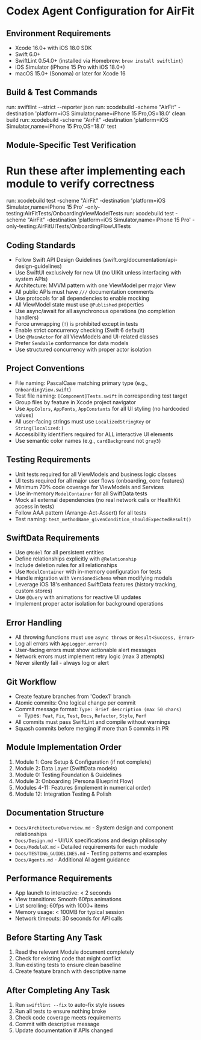 # Codex Agent Configuration for AirFit

## Environment Requirements
- Xcode 16.0+ with iOS 18.0 SDK  
- Swift 6.0+
- SwiftLint 0.54.0+ (installed via Homebrew: `brew install swiftlint`)
- iOS Simulator (iPhone 15 Pro with iOS 18.0+)
- macOS 15.0+ (Sonoma) or later for Xcode 16

## Build & Test Commands
run: swiftlint --strict --reporter json
run: xcodebuild -scheme "AirFit" -destination 'platform=iOS Simulator,name=iPhone 15 Pro,OS=18.0' clean build
run: xcodebuild -scheme "AirFit" -destination 'platform=iOS Simulator,name=iPhone 15 Pro,OS=18.0' test

## Module-Specific Test Verification
# Run these after implementing each module to verify correctness
run: xcodebuild test -scheme "AirFit" -destination 'platform=iOS Simulator,name=iPhone 15 Pro' -only-testing:AirFitTests/OnboardingViewModelTests
run: xcodebuild test -scheme "AirFit" -destination 'platform=iOS Simulator,name=iPhone 15 Pro' -only-testing:AirFitUITests/OnboardingFlowUITests

## Coding Standards
- Follow Swift API Design Guidelines (swift.org/documentation/api-design-guidelines)
- Use SwiftUI exclusively for new UI (no UIKit unless interfacing with system APIs)
- Architecture: MVVM pattern with one ViewModel per major View
- All public APIs must have `///` documentation comments
- Use protocols for all dependencies to enable mocking
- All ViewModel state must use `@Published` properties
- Use async/await for all asynchronous operations (no completion handlers)
- Force unwrapping (`!`) is prohibited except in tests
- Enable strict concurrency checking (Swift 6 default)
- Use `@MainActor` for all ViewModels and UI-related classes
- Prefer `Sendable` conformance for data models
- Use structured concurrency with proper actor isolation

## Project Conventions
- File naming: PascalCase matching primary type (e.g., `OnboardingView.swift`)
- Test file naming: `[Component]Tests.swift` in corresponding test target
- Group files by feature in Xcode project navigator
- Use `AppColors`, `AppFonts`, `AppConstants` for all UI styling (no hardcoded values)
- All user-facing strings must use `LocalizedStringKey` or `String(localized:)`
- Accessibility identifiers required for ALL interactive UI elements
- Use semantic color names (e.g., `cardBackground` not `gray3`)

## Testing Requirements
- Unit tests required for all ViewModels and business logic classes
- UI tests required for all major user flows (onboarding, core features)
- Minimum 70% code coverage for ViewModels and Services
- Use in-memory `ModelContainer` for all SwiftData tests
- Mock all external dependencies (no real network calls or HealthKit access in tests)
- Follow AAA pattern (Arrange-Act-Assert) for all tests
- Test naming: `test_methodName_givenCondition_shouldExpectedResult()`

## SwiftData Requirements
- Use `@Model` for all persistent entities
- Define relationships explicitly with `@Relationship`
- Include deletion rules for all relationships
- Use `ModelContainer` with in-memory configuration for tests
- Handle migration with `VersionedSchema` when modifying models
- Leverage iOS 18's enhanced SwiftData features (history tracking, custom stores)
- Use `@Query` with animations for reactive UI updates
- Implement proper actor isolation for background operations

## Error Handling
- All throwing functions must use `async throws` or `Result<Success, Error>`
- Log all errors with `AppLogger.error()`
- User-facing errors must show actionable alert messages
- Network errors must implement retry logic (max 3 attempts)
- Never silently fail - always log or alert

## Git Workflow
- Create feature branches from 'Codex1' branch
- Atomic commits: One logical change per commit
- Commit message format: `Type: Brief description (max 50 chars)`
  - Types: `Feat`, `Fix`, `Test`, `Docs`, `Refactor`, `Style`, `Perf`
- All commits must pass SwiftLint and compile without warnings
- Squash commits before merging if more than 5 commits in PR

## Module Implementation Order
1. Module 1: Core Setup & Configuration (if not complete)
2. Module 2: Data Layer (SwiftData models)
3. Module 0: Testing Foundation & Guidelines
4. Module 3: Onboarding (Persona Blueprint Flow)
5. Modules 4-11: Features (implement in numerical order)
6. Module 12: Integration Testing & Polish

## Documentation Structure
- `Docs/ArchitectureOverview.md` - System design and component relationships
- `Docs/Design.md` - UI/UX specifications and design philosophy
- `Docs/ModuleX.md` - Detailed requirements for each module
- `Docs/TESTING_GUIDELINES.md` - Testing patterns and examples
- `Docs/Agents.md` - Additional AI agent guidance

## Performance Requirements
- App launch to interactive: < 2 seconds
- View transitions: Smooth 60fps animations
- List scrolling: 60fps with 1000+ items
- Memory usage: < 100MB for typical session
- Network timeouts: 30 seconds for API calls

## Before Starting Any Task
1. Read the relevant Module document completely
2. Check for existing code that might conflict
3. Run existing tests to ensure clean baseline
4. Create feature branch with descriptive name

## After Completing Any Task
1. Run `swiftlint --fix` to auto-fix style issues
2. Run all tests to ensure nothing broke
3. Check code coverage meets requirements
4. Commit with descriptive message
5. Update documentation if APIs changed
